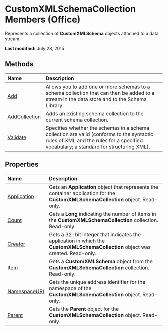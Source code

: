 
# CustomXMLSchemaCollection Members (Office)
Represents a collection of  **CustomXMLSchema** objects attached to a data stream.

 **Last modified:** July 28, 2015


## Methods



|**Name**|**Description**|
|:-----|:-----|
| [Add](d5df782b-0e8b-e827-4cb4-40ddb9731e9b.md)|Allows you to add one or more schemas to a schema collection that can then be added to a stream in the data store and to the Schema Library. |
| [AddCollection](d3b49c57-9a5b-9b5b-0003-d09240d227c1.md)|Adds an existing schema collection to the current schema collection. |
| [Validate](c1358676-9df7-83fe-1b6c-8ef70f9d9c4b.md)|Specifies whether the schemas in a schema collection are valid (conforms to the syntactic rules of XML and the rules for a specified vocabulary; a standard for structuring XML).|

## Properties



|**Name**|**Description**|
|:-----|:-----|
| [Application](8376ce9d-c47d-b418-5b21-11cb43ffb366.md)|Gets an  **Application** object that represents the container application for the **CustomXMLSchemaCollection** object. Read-only.|
| [Count](b8db6d3b-794a-cf40-4b34-5eb9e52b7022.md)|Gets a  **Long** indicating the number of items in the **CustomXMLSchemaCollection** collection. Read-only.|
| [Creator](27e56d9a-24f5-9d95-afb5-a6ba50a6367d.md)|Gets a 32-bit integer that indicates the application in which the  **CustomXMLSchemaCollection** object was created. Read-only.|
| [Item](1a361a57-70c7-04dc-9dcc-f801c8b187f7.md)|Gets a  **CustomXMLSchema** object from the **CustomXMLSchemaCollection** collection. Read-only.|
| [NamespaceURI](28632514-d797-c6bc-2363-a0c07ee842d3.md)|Gets the unique address identifier for the namespace of the  **CustomXMLSchemaCollection** object. Read-only.|
| [Parent](6929da5b-b6fd-f929-3c08-05bd115a6121.md)|Gets the  **Parent** object for the **CustomXMLSchemaCollection** object. Read-only.|
